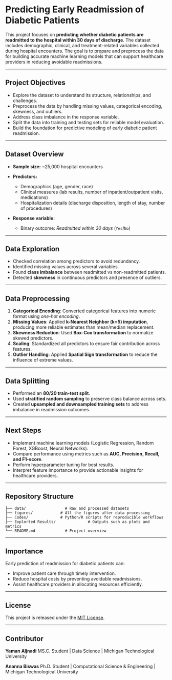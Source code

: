 

# Predicting Early Readmission of Diabetic Patients

This project focuses on **predicting whether diabetic patients are readmitted to the hospital within 30 days of discharge**. The dataset includes demographic, clinical, and treatment-related variables collected during hospital encounters. The goal is to prepare and preprocess the data for building accurate machine learning models that can support healthcare providers in reducing avoidable readmissions.

---

## Project Objectives

* Explore the dataset to understand its structure, relationships, and challenges.
* Preprocess the data by handling missing values, categorical encoding, skewness, and outliers.
* Address class imbalance in the response variable.
* Split the data into training and testing sets for reliable model evaluation.
* Build the foundation for predictive modeling of early diabetic patient readmission.

---

## Dataset Overview

* **Sample size:** ~25,000 hospital encounters
* **Predictors:**

  * Demographics (age, gender, race)
  * Clinical measures (lab results, number of inpatient/outpatient visits, medications)
  * Hospitalization details (discharge disposition, length of stay, number of procedures)
* **Response variable:**

  * Binary outcome: *Readmitted within 30 days* (`Yes`/`No`)

---

## Data Exploration

* Checked correlation among predictors to avoid redundancy.
* Identified missing values across several variables.
* Found **class imbalance** between readmitted vs non-readmitted patients.
* Detected **skewness** in continuous predictors and presence of outliers.

---

## Data Preprocessing

1. **Categorical Encoding**: Converted categorical features into numeric format using *one-hot encoding*.
2. **Missing Values**: Applied **k-Nearest Neighbor (k=5) imputation**, producing more reliable estimates than mean/median replacement.
3. **Skewness Reduction**: Used **Box-Cox transformation** to normalize skewed predictors.
4. **Scaling**: Standardized all predictors to ensure fair contribution across features.
5. **Outlier Handling**: Applied **Spatial Sign transformation** to reduce the influence of extreme values.

---

## Data Splitting

* Performed an **80/20 train-test split**.
* Used **stratified random sampling** to preserve class balance across sets.
* Created **upsampled and downsampled training sets** to address imbalance in readmission outcomes.

---

## Next Steps

* Implement machine learning models (Logistic Regression, Random Forest, XGBoost, Neural Networks).
* Compare performance using metrics such as **AUC, Precision, Recall, and F1-score**.
* Perform hyperparameter tuning for best results.
* Interpret feature importance to provide actionable insights for healthcare providers.

---

##  Repository Structure

```
├── data/                 # Raw and processed datasets
├── figures/            # All the figures after data processing
├── Codes/              # Python/R scripts for reproducible workflows
├── Explorted Results/              # Outputs such as plots and metrics
└── README.md             # Project overview
```

---

## Importance

Early prediction of readmission for diabetic patients can:

* Improve patient care through timely intervention.
* Reduce hospital costs by preventing avoidable readmissions.
* Assist healthcare providers in allocating resources efficiently.

---

## License

This project is released under the [MIT License](LICENSE).

---

## Contributor

**Yaman Aljnadi**
MS.C. Student | Data Science  | Michigan Technological University

**Ananna Biswas**
Ph.D. Student | Computational Science & Engineering | Michigan Technological University


